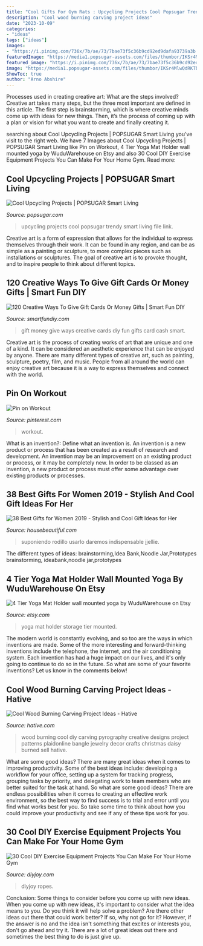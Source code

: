 ```yaml
---
title: "Cool Gifts For Gym Rats : Upcycling Projects Cool Popsugar Trendy Smart Living File Link"
description: "Cool wood burning carving project ideas"
date: "2023-10-09"
categories:
- "ideas"
tags: ["ideas"]
images:
- "https://i.pinimg.com/736x/7b/ae/73/7bae73f5c36b9cd92ed9dafa93739a3b.jpg"
featuredImage: "https://media1.popsugar-assets.com/files/thumbor/IKSr4MlwQdRKTbqtOVcvG5kGZH8/fit-in/1024x1024/filters:format_auto-!!-:strip_icc-!!-/2017/08/12/085/n/1922441/16069836598fa537b9da62.49616226_edit_img_cover_file_24338804_1478372400/i/Cool-Upcycling-Projects.jpg"
featured_image: "https://i.pinimg.com/736x/7b/ae/73/7bae73f5c36b9cd92ed9dafa93739a3b.jpg"
image: "https://media1.popsugar-assets.com/files/thumbor/IKSr4MlwQdRKTbqtOVcvG5kGZH8/fit-in/1024x1024/filters:format_auto-!!-:strip_icc-!!-/2017/08/12/085/n/1922441/16069836598fa537b9da62.49616226_edit_img_cover_file_24338804_1478372400/i/Cool-Upcycling-Projects.jpg"
ShowToc: true
author: "Arno Abshire"
---
```



Processes used in creating creative art: What are the steps involved?
Creative art takes many steps, but the three most important are defined in this article. The first step is brainstorming, which is where creative minds come up with ideas for new things. Then, it’s the process of coming up with a plan or vision for what you want to create and finally creating it.

	

		
searching about Cool Upcycling Projects | POPSUGAR Smart Living you've visit to the right web. We have 7 Images about Cool Upcycling Projects | POPSUGAR Smart Living like Pin on Workout, 4 Tier Yoga Mat Holder wall mounted yoga by WuduWarehouse on Etsy and also 30 Cool DIY Exercise Equipment Projects You Can Make For Your Home Gym. Read more:
		
    
## Cool Upcycling Projects | POPSUGAR Smart Living

<img loading=lazy src="https://media1.popsugar-assets.com/files/thumbor/IKSr4MlwQdRKTbqtOVcvG5kGZH8/fit-in/1024x1024/filters:format_auto-!!-:strip_icc-!!-/2017/08/12/085/n/1922441/16069836598fa537b9da62.49616226_edit_img_cover_file_24338804_1478372400/i/Cool-Upcycling-Projects.jpg" onerror="this.onerror=null;this.src='https://tse2.mm.bing.net/th?id=OIP.gqZkNCz4r3lUJnvH6WhCCwHaHa&amp;pid=15.1';" alt="Cool Upcycling Projects | POPSUGAR Smart Living">

_Source: popsugar.com_

>upcycling projects cool popsugar trendy smart living file link. 

	

Creative art is a form of expression that allows for the individual to express themselves through their work. It can be found in any region, and can be as simple as a painting or sculpture, to more complex pieces such as installations or sculptures. The goal of creative art is to provoke thought, and to inspire people to think about different topics.

    
## 120 Creative Ways To Give Gift Cards Or Money Gifts | Smart Fun DIY

<img loading=lazy src="https://www.smartfundiy.com/wp-content/uploads/2017/12/120-Creative-Ways-To-Give-Gift-Cards-And-Money-Smart-Fun-DIY-giftcardsideas-christmasideas-90.jpg" onerror="this.onerror=null;this.src='https://tse3.mm.bing.net/th?id=OIP.ycB-khulTrji8PRy0nLMRgHaKR&amp;pid=15.1';" alt="120 Creative Ways To Give Gift Cards Or Money Gifts | Smart Fun DIY">

_Source: smartfundiy.com_

>gift money give ways creative cards diy fun gifts card cash smart. 

	

Creative art is the process of creating works of art that are unique and one of a kind. It can be considered an aesthetic experience that can be enjoyed by anyone. There are many different types of creative art, such as painting, sculpture, poetry, film, and music. People from all around the world can enjoy creative art because it is a way to express themselves and connect with the world.

    
## Pin On Workout

<img loading=lazy src="https://i.pinimg.com/736x/7b/ae/73/7bae73f5c36b9cd92ed9dafa93739a3b.jpg" onerror="this.onerror=null;this.src='https://tse4.mm.bing.net/th?id=OIP.ga1bBkdJdgs9d90jPMt3RgHaQq&amp;pid=15.1';" alt="Pin on Workout">

_Source: pinterest.com_

>workout. 

	

What is an invention?: Define what an invention is.
An invention is a new product or process that has been created as a result of research and development. An invention may be an improvement on an existing product or process, or it may be completely new. In order to be classed as an invention, a new product or process must offer some advantage over existing products or processes.

    
## 38 Best Gifts For Women 2019 - Stylish And Cool Gift Ideas For Her

<img loading=lazy src="https://hips.hearstapps.com/vader-prod.s3.amazonaws.com/1553017739-46931382_054_b11.jpg?crop=0.998xw:1xh;center,top&amp;resize=480:*" onerror="this.onerror=null;this.src='https://tse3.mm.bing.net/th?id=OIP.hzFJChJpeljVHhhfhBTabQHaLH&amp;pid=15.1';" alt="38 Best Gifts for Women 2019 - Stylish and Cool Gift Ideas for Her">

_Source: housebeautiful.com_

>suponiendo rodillo usarlo daremos indispensable jjellie. 

	

The different types of ideas: brainstorming,Idea Bank,Noodle Jar,Prototypes
brainstorming, ideabank,noodle jar,prototypes

    
## 4 Tier Yoga Mat Holder Wall Mounted Yoga By WuduWarehouse On Etsy

<img loading=lazy src="https://img1.etsystatic.com/125/1/12438214/il_570xN.1012622529_ntvs.jpg" onerror="this.onerror=null;this.src='https://tse3.mm.bing.net/th?id=OIP.lhPF7ldCz6_XLZjSpcVP3AHaLu&amp;pid=15.1';" alt="4 Tier Yoga Mat Holder wall mounted yoga by WuduWarehouse on Etsy">

_Source: etsy.com_

>yoga mat holder storage tier mounted. 

	

The modern world is constantly evolving, and so too are the ways in which inventions are made. Some of the more interesting and forward-thinking inventions include the telephone, the internet, and the air conditioning system. Each invention has had a huge impact on our lives, and it's only going to continue to do so in the future. So what are some of your favorite inventions? Let us know in the comments below!

    
## Cool Wood Burning Carving Project Ideas - Hative

<img loading=lazy src="http://hative.com/wp-content/uploads/2015/01/wood-burning/4-1-wood-burning.jpg" onerror="this.onerror=null;this.src='https://tse1.mm.bing.net/th?id=OIP.2XoS-U0fmxsmCsbl_Rg6cAHaFL&amp;pid=15.1';" alt="Cool Wood Burning Carving Project Ideas - Hative">

_Source: hative.com_

>wood burning cool diy carving pyrography creative designs project patterns plaidonline bangle jewelry decor crafts christmas daisy burned sell hative. 

	

What are some good ideas?
There are many great ideas when it comes to improving productivity. Some of the best ideas include: developing a workflow for your office, setting up a system for tracking progress, grouping tasks by priority, and delegating work to team members who are better suited for the task at hand. So what are some good ideas? There are endless possibilities when it comes to creating an effective work environment, so the best way to find success is to trial and error until you find what works best for you. So take some time to think about how you could improve your productivity and see if any of these tips work for you.

    
## 30 Cool DIY Exercise Equipment Projects You Can Make For Your Home Gym

<img loading=lazy src="https://diyjoy.com/wp-content/uploads/2017/04/Homemade-Power-Rack.jpg" onerror="this.onerror=null;this.src='https://tse3.mm.bing.net/th?id=OIP.wL197ZeTQiUd5e8k8pyJ8AHaJ3&amp;pid=15.1';" alt="30 Cool DIY Exercise Equipment Projects You Can Make For Your Home Gym">

_Source: diyjoy.com_

>diyjoy ropes. 

	

Conclusion: Some things to consider before you come up with new ideas.
When you come up with new ideas, it's important to consider what the idea means to you. Do you think it will help solve a problem? Are there other ideas out there that could work better? If so, why not go for it? However, if the answer is no and the idea isn't something that excites or interests you, don't go ahead and try it. There are a lot of great ideas out there and sometimes the best thing to do is just give up.

